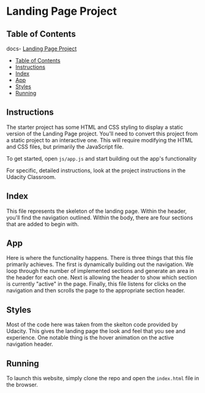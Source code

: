 # Landing Page Project

## Table of Contents

docs- [Landing Page Project](#landing-page-project)
  - [Table of Contents](#table-of-contents)
  - [Instructions](#instructions)
  - [Index](#index)
  - [App](#app)
  - [Styles](#styles)
  - [Running](#running)

## Instructions

The starter project has some HTML and CSS styling to display a static version of the Landing Page project. You'll need to convert this project from a static project to an interactive one. This will require modifying the HTML and CSS files, but primarily the JavaScript file.

To get started, open `js/app.js` and start building out the app's functionality

For specific, detailed instructions, look at the project instructions in the Udacity Classroom.

## Index
This file represents the skeleton of the landing page. Within the header, you'll find the navigation outlined. Within the body, there are four sections that are added to begin with.

## App
Here is where the functionality happens. There is three things that this file primarily achieves. The first is dynamically building out the navigation. We loop through the number of implemented sections and generate an area in the header for each one. Next is allowing the header to show which section is currently "active" in the page. Finally, this file listens for clicks on the navigation and then scrolls the page to the appropriate section header.

## Styles
Most of the code here was taken from the skelton code provided by Udacity. This gives the landing page the look and feel that you see and experience. One notable thing is the hover animation on the active navigation header.

## Running
To launch this website, simply clone the repo and open the `index.html` file in the browser. 
